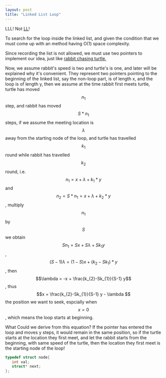 ```yaml
---
layout: post
title: "Linked List Loop"
---
```


<link rel="stylesheet" href="https://cdn.jsdelivr.net/npm/katex@0.15.1/dist/katex.min.css" integrity="sha384-R4558gYOUz8mP9YWpZJjofhk+zx0AS11p36HnD2ZKj/6JR5z27gSSULCNHIRReVs" crossorigin="anonymous">
<script defer src="https://cdn.jsdelivr.net/npm/katex@0.15.1/dist/katex.min.js" integrity="sha384-z1fJDqw8ZApjGO3/unPWUPsIymfsJmyrDVWC8Tv/a1HeOtGmkwNd/7xUS0Xcnvsx" crossorigin="anonymous"></script>
<script defer src="https://cdn.jsdelivr.net/npm/katex@0.15.1/dist/contrib/auto-render.min.js" integrity="sha384-+XBljXPPiv+OzfbB3cVmLHf4hdUFHlWNZN5spNQ7rmHTXpd7WvJum6fIACpNNfIR" crossorigin="anonymous"
    onload="renderMathInElement(document.body);"></script>

LLL! Not [LL](https://www.lovelive-anime.jp/worldwide/)!

To search for the loop inside the linked list, and given the condition that we must come up with an method having O(1) space complexity.

Since recording the list is not allowed, we must use two pointers to implement our idea, just like [rabbit chasing turtle.](https://en.wikipedia.org/wiki/The_Tortoise_and_the_Hare)

Now, we assume rabbit's speed is two and turtle's is one, and later will be explained why it's convenient. They represent two pointers pointing to the beginning of the linked list, say the non-loop part, is of length x, and the loop is of length y, then we assume at the time rabbit first meets turtle, turtle has moved $$n_{1}$$ step, and rabbit has moved $$S * n_{1}$$ steps, if we assume the meeting location is $$\lambda$$ away from the starting node of the loop, and turtle has travelled $$k_{1}$$ round while rabbit has travelled $$k_{2}$$ round, i.e. $$n_{1} = x + \lambda + k_{1} * y$$ and $$n_{2} = S * n_{1} = x + \lambda + k_{2} * y$$, multiply $$n_{1}$$ by $$S$$ we obtain $$Sn_{1} = Sx + S\lambda + Sk_{1}y$$, $$(S-1)\lambda = (1-S)x + (k_{2}-Sk_{1}) * y$$, then $$\lambda = -x + \frac{k_{2}-Sk_{1}}{S-1} y$$, thus $$x = \frac{k_{2}-Sk_{1}}{S-1} y - \lambda $$ the position we want to seek, espcially when $$x = 0$$, which means the loop starts at beginning. 

What Could we derive from this equation? If the pointer has entered the loop and moves y steps, it would remain in the same position, so if the turtle starts at the location they first meet, and let the rabbit starts from the beginning, with same speed of the turtle, then the location they first meet is the starting node of the loop!

```cpp
typedef struct node{
   int val;
   struct* next;
};

```









